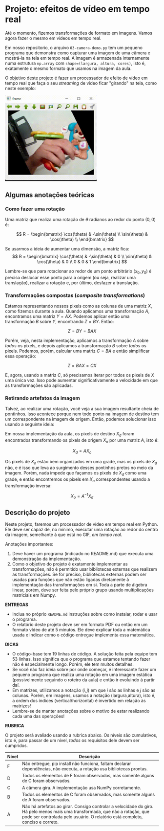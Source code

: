 # Projeto: efeitos de vídeo em tempo real

Até o momento, fizemos transformações de formato em imagens. Vamos agora fazer o mesmo em vídeos em tempo real.

Em nosso repositorio, o arquivo `03-camera-demo.py` tem um pequeno programa que demonstra como capturar uma imagem de uma câmera e mostrá-la na tela em tempo real. A imagem é armazenada internamente numa estrutura `np.array` com `shape=(largura, altura, cores)`, isto é, exatamente o mesmo formato que usamos na imagem da aula.

O objetivo deste projeto é fazer um processador de efeito de vídeo em tempo real que faça o seu *streaming* de vídeo ficar "girando" na tela, como neste exemplo:

<img src="camera_rodando.gif" width=300>

## Algumas anotações teóricas

### Como fazer uma rotação

Uma matriz que realiza uma rotação de $\theta$ radianos ao redor do ponto $(0,0)$ é:

$$
R = 
\begin{bmatrix}
    \cos(\theta) & -\sin(\theta) \\
    \sin(\theta) & \cos(\theta)  \\
\end{bmatrix}
$$

Se usarmos a ideia de aumentar uma dimensão, a matriz fica:
$$
R = 
\begin{bmatrix}
    \cos(\theta) & -\sin(\theta) & 0 \\
    \sin(\theta) & \cos(\theta) & 0 \\
    0 & 0 & 1
\end{bmatrix}
$$

Lembre-se que para rotacionar ao redor de um ponto arbitrário $(x_0, y_0)$ é preciso deslocar esse ponto para a origem (ou seja, realizar uma translação), realizar a rotação e, por último, desfazer a translação.

### Transformações compostas (*composite transformations*)

Estamos representando nossos pixels como as colunas de uma matriz $X$, como fizemos durante a aula. Quando aplicamos uma transformação $A$, encontramos uma matriz $Y=AX$. Podemos aplicar então uma transformação $B$ sobre $Y$, encontrando $Z=BY$. Então:

$$
Z = BY = B A X
$$

Porém, veja, nesta implementação, aplicamos a transformação $A$ sobre *todos* os pixels, e depois aplicamos a transformação $B$ sobre *todos* os pixels. Podemos, porém, calcular uma matriz $C = BA$ e então simplificar essa operação:

$$
Z = BA X = C X
$$

E, agora, usando a matriz $C$, só precisamos iterar por todos os pixels de $X$ uma única vez. Isso pode aumentar significativamente a velocidade em que as transformações são aplicadas.

### Retirando artefatos da imagem

Talvez, ao realizar uma rotação, você veja a sua imagem resultante cheia de pontinhos. Isso acontece porque nem todo ponto na imagem de destino tem um correspondente na imagem de origem. Então, podemos solucionar isso usando a seguinte ideia:

Em nossa implementação da aula, os pixels de destino $X_d$ foram encontrados transformando os pixels de origem $X_o$ por uma matriz $A$, isto é:

$$
X_d = A X_o
$$

Os pixels de $X_o$ estão bem organizados em uma grade, mas os pixels de $X_d$ não, e é isso que leva ao surgimento desses pontinhos pretos no meio da imagem. Porém, nada impede que façamos os pixels de $X_d$ como uma grade, e então encontremos os pixels em $X_o$ correspondentes usando a transformação inversa:

$$
X_o = A^{-1} X_d
$$


## Descrição do projeto

Neste projeto, faremos um processador de vídeo em tempo real em Python. Ele deve ser capaz de, no mínimo, executar uma rotação ao redor do centro da imagem, semelhante à que está no GIF, *em tempo real*.

Anotações importantes:

1. Deve haver um programa (indicado no README.md) que executa uma demonstração da implementação.
2. Como o objetivo do projeto é exatamente implementar as transformações, não é permitido usar bibliotecas externas que realizem as transformações. Se for preciso, bibliotecas externas podem ser usadas para funções que não estão ligadas diretamente à implementação das transformações em si. Toda a parte de álgebra linear, porém, deve ser feita pelo próprio grupo usando multiplicações matriciais em Numpy.

**ENTREGAS**
* Inclua no próprio `README.md` instruções sobre como instalar, rodar e usar o programa.
* O relatório deste projeto deve ser em formato PDF ou então em um formato vídeo de até 5 minutos. Ele deve explicar toda a matemática usada e indicar como o código entregue implementa essa matemática.

**DICAS**
* O código-base tem 19 linhas de código. A solução feita pela equipe tem 53 linhas. Isso significa que o programa que estamos tentando fazer não é especialmente longo. Porém, ele tem muitos detalhes.
* Se você não faz ideia sobre por onde começar, é interessante fazer um pequeno programa que realiza uma rotação em uma imagem estática (possivelmente seguindo o roteiro da aula) e então ir evoluindo à partir daí.
* Em matrizes, utilizamos a notação $(i, j)$ em que $i$ são as linhas e $j$ são as colunas. Porém, em imagens, usamos a notação (largura,altura), isto é, a ordem dos índices (vertical/horizontal) é invertido em relação às matrizes!
* Lembre-se de manter anotações sobre o motivo de estar realizando cada uma das operações!

**RUBRICA**

O projeto será avaliado usando a rubrica abaixo. Os níveis são cumulativos, isto é, para passar de um nível, *todos* os requisitos dele devem ser cumpridos.

| Nível | Descrição | 
| --- | --- | 
| F | Não entregue, pip install não funciona, faltam declarar dependências, não executa, a rotação usa bibliotecas prontas.  |
| D | Todos os elementos de F foram observados, mas somente alguns de C foram observados. |
| C | A câmera gira. A implementação usa NumPy corretamente.
| B | Todos os elementos de C foram observados, mas somente alguns de A foram observados. | 
| A | Não há artefatos ao girar. Consigo controlar a velocidade do giro. Há pelo menos mais uma transformada, que não a rotação, que pode ser controlada pelo usuário. O relatório está completo, conciso e correto. | 

